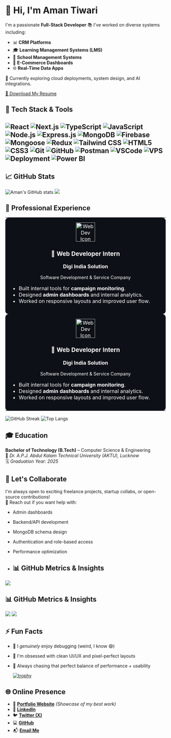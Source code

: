 # 👋 Hi, I'm Aman Tiwari

I'm a passionate **Full-Stack Developer**
📚 I’ve worked on diverse systems including:

- 📊 **CRM Platforms**
- 🎓 **Learning Management Systems (LMS)**
- 🏫 **School Management Systems**
- 🛒 **E-Commerce Dashboards**
- 🌐 **Real-Time Data Apps**

🌱 Currently exploring cloud deployments, system design, and AI integrations.

[📄 Download My Resume](https://drive.google.com/file/d/14SRgyyDHhof4rNlkH6mKlYnp7RgrMVfy/view?usp=drive_link)

## 🧰 Tech Stack & Tools

![React](https://img.shields.io/badge/-React-black?style=flat-square&logo=react)
![Next.js](https://img.shields.io/badge/-Next.js-black?style=flat-square&logo=next.js)
![TypeScript](https://img.shields.io/badge/-TypeScript-black?style=flat-square&logo=typescript)
![JavaScript](https://img.shields.io/badge/-JavaScript-F7DF1E?style=flat&logo=javascript&logoColor=000)
![Node.js](https://img.shields.io/badge/-Node.js-black?style=flat-square&logo=node.js)
![Express.js](https://img.shields.io/badge/-Express.js-black?style=flat-square&logo=express)
![MongoDB](https://img.shields.io/badge/-MongoDB-black?style=flat-square&logo=mongodb)
![Firebase](https://img.shields.io/badge/-Firebase-black?style=flat-square&logo=firebase)
![Mongoose](https://img.shields.io/badge/-Mongoose-black?style=flat-square&logo=mongoose)
![Redux](https://img.shields.io/badge/-Redux-black?style=flat-square&logo=redux)
![Tailwind CSS](https://img.shields.io/badge/-TailwindCSS-black?style=flat-square&logo=tailwind-css)
![HTML5](https://img.shields.io/badge/-HTML5-E34F26?style=flat&logo=html5&logoColor=fff)
![CSS3](https://img.shields.io/badge/-CSS3-1572B6?style=flat&logo=css3)
![Git](https://img.shields.io/badge/-Git-black?style=flat-square&logo=git)
![GitHub](https://img.shields.io/badge/-GitHub-black?style=flat-square&logo=github)
![Postman](https://img.shields.io/badge/-Postman-black?style=flat-square&logo=postman)
![VSCode](https://img.shields.io/badge/-VSCode-black?style=flat-square&logo=visual-studio-code)
![VPS](https://img.shields.io/badge/-VPS-black?style=flat-square&logo=linux)
![Deployment](https://img.shields.io/badge/-Deployment-black?style=flat-square&logo=vercel)
![Power BI](https://img.shields.io/badge/-Power%20BI-black?style=flat-square&logo=powerbi)
---

## 📈 GitHub Stats

![Aman's GitHub stats](https://github-readme-stats.vercel.app/api?username=digiindia2025&show_icons=true&theme=radical) <img src="https://github-profile-summary-cards.vercel.app/api/cards/repos-per-language?username=digiindia2025&theme=radical" />

## 💼 Professional Experience
<table>
  <tr>
    <td width="50%" valign="top" style="background-color:#0d1117; border-radius:10px; padding:15px; color:white;">
      <div align="center">
        <img src="https://cdn-icons-png.flaticon.com/512/906/906175.png" width="60px" alt="Web Dev Icon"><br/>
        <h3>🔹 Web Developer Intern</h3>
        <p><strong>Digi India Solution</strong></p>
        <p style="font-size: 14px;">Software Development & Service Company</p>
      </div>
      <ul>
        <li>Built internal tools for <strong>campaign monitoring</strong>.</li>
        <li>Designed <strong>admin dashboards</strong> and internal analytics.</li>
        <li>Worked on responsive layouts and improved user flow.</li>
      </ul>
    </td>
  </tr>

  <tr>
    <td width="50%" valign="top" style="background-color:#0d1117; border-radius:10px; padding:15px; color:white;">
      <div align="center">
        <img src="https://cdn-icons-png.flaticon.com/512/906/906175.png" width="60px" alt="Web Dev Icon"><br/>
        <h3>🔹 Web Developer Intern</h3>
        <p><strong>Digi India Solution</strong></p>
        <p style="font-size: 14px;">Software Development & Service Company</p>
      </div>
      <ul>
        <li>Built internal tools for <strong>campaign monitoring</strong>.</li>
        <li>Designed <strong>admin dashboards</strong> and internal analytics.</li>
        <li>Worked on responsive layouts and improved user flow.</li>
      </ul>
    </td>
  </tr>
</table>


![GitHub Streak](https://github-readme-streak-stats.herokuapp.com/?user=digiindia2025&theme=radical) ![Top Langs](https://github-readme-stats.vercel.app/api/top-langs/?username=digiindia2025&layout=compact&theme=radical)


## 🎓 Education

**Bachelor of Technology (B.Tech)** – Computer Science & Engineering  
📍 *Dr. A.P.J. Abdul Kalam Technical University (AKTU), Lucknow*  
🗓️ *Graduation Year: 2025*


## 🤝 Let's Collaborate

I'm always open to exciting freelance projects, startup collabs, or open-source contributions!  
💬 Reach out if you want help with:

- Admin dashboards  
- Backend/API development  
- MongoDB schema design  
- Authentication and role-based access  
- Performance optimization

- ## 📊 GitHub Metrics & Insights

<img src="https://github-profile-summary-cards.vercel.app/api/cards/profile-details?username=digiindia2025&theme=radical" />

## 📊 GitHub Metrics & Insights
<img src="https://github-profile-summary-cards.vercel.app/api/cards/most-commit-language?username=digiindia2025&theme=radical" /> <img src="https://github-profile-summary-cards.vercel.app/api/cards/productive-time?username=digiindia2025&theme=radical&utcOffset=5" />


## ⚡ Fun Facts

- 🐛 I *genuinely* enjoy debugging (weird, I know 😅)  
- 🎨 I'm obsessed with clean UI/UX and pixel-perfect layouts  
- 🎯 Always chasing that perfect balance of performance + usability
  
  [![trophy](https://github-profile-trophy.vercel.app/?username=digiindia2025&theme=radical&row=1&column=7)](https://github.com/digiindia2025)

## 🌐 Online Presence

- 🔗 [**Portfolio Website**](https://your-website.com) *(Showcase of my best work)*  
- 💼 [**LinkedIn**](https://www.linkedin.com/in/aman-tiwari-91b869225)  
- 🐦 [**Twitter (X)**](https://x.com/amantiwari2357)  
- 💻 [**GitHub**](https://github.com/digiindia2025)  
- 📬 [**Email Me**](mailto:amankumartiwari5255@gmail.com)

